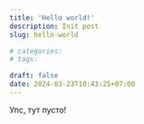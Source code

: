 ```yaml
---
title: 'Hello world!'
description: Init post
slug: hello-world

# categories:
# tags:

draft: false
date: 2024-03-23T10:43:25+07:00
---
```


Упс, тут пусто!